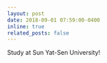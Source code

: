 ```yaml
---
layout: post
date: 2018-09-01 07:59:00-0400
inline: true
related_posts: false
---
```


Study at Sun Yat-Sen University!